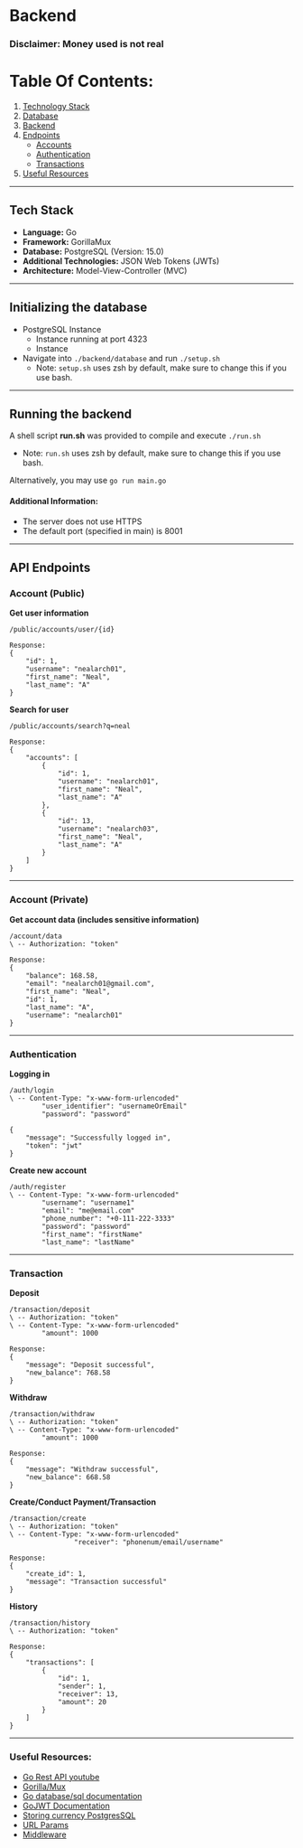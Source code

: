 # Backend

### Disclaimer: Money used is not real


# Table Of Contents:
1. [Technology Stack](#techstack)
2. [Database](#initializing-the-database)
3. [Backend](#running-the-backend)
4. [Endpoints](#api-endpoints)
   - [Accounts](#account-public)
   - [Authentication](#authentication)
   - [Transactions](#transaction)
5. [Useful Resources](#useful-resources)


---

## Tech Stack
- **Language:** Go
- **Framework:** GorillaMux
- **Database:** PostgreSQL (Version: 15.0)
- **Additional Technologies:** JSON Web Tokens (JWTs)
- **Architecture:** Model-View-Controller (MVC)


---


## Initializing the database
- PostgreSQL Instance
  - Instance running at port 4323
  - Instance
- Navigate into ```./backend/database``` and run ```./setup.sh```
  - Note: ```setup.sh``` uses zsh by default, make sure to change this if you use bash.


---

## Running the backend
A shell script <b>run.sh</b> was provided to compile and execute ```./run.sh```
  - Note: ```run.sh``` uses zsh by default, make sure to change this if you use bash.

Alternatively, you may use ```go run main.go```

#### Additional Information:
- The server does not use HTTPS
- The default port (specified in main) is 8001


---


## API Endpoints
### Account (Public)
**Get user information**
```
/public/accounts/user/{id}

Response:
{
	"id": 1,
	"username": "nealarch01",
	"first_name": "Neal",
	"last_name": "A"
}
```

**Search for user**
```
/public/accounts/search?q=neal

Response:
{
	"accounts": [
		{
			"id": 1,
			"username": "nealarch01",
			"first_name": "Neal",
			"last_name": "A"
		},
		{
			"id": 13,
			"username": "nealarch03",
			"first_name": "Neal",
			"last_name": "A"
		}
	]
}
```

---

### Account (Private)
**Get account data (includes sensitive information)**
```
/account/data
\ -- Authorization: "token"

Response:
{
	"balance": 168.58,
	"email": "nealarch01@gmail.com",
	"first_name": "Neal",
	"id": 1,
	"last_name": "A",
	"username": "nealarch01"
}
```

---

### Authentication
**Logging in**
```
/auth/login
\ -- Content-Type: "x-www-form-urlencoded"
		"user_identifier": "usernameOrEmail"
		"password": "password"

{
	"message": "Successfully logged in",
	"token": "jwt"
}
```

**Create new account**
```
/auth/register
\ -- Content-Type: "x-www-form-urlencoded"
		"username": "username1"
		"email": "me@email.com"
		"phone_number": "+0-111-222-3333"
		"password": "password"
		"first_name": "firstName"
		"last_name": "lastName"

```

---

### Transaction
**Deposit**
```
/transaction/deposit
\ -- Authorization: "token"
\ -- Content-Type: "x-www-form-urlencoded"
		"amount": 1000

Response:
{
	"message": "Deposit successful",
	"new_balance": 768.58
}
```


**Withdraw**
```
/transaction/withdraw
\ -- Authorization: "token"
\ -- Content-Type: "x-www-form-urlencoded"
		"amount": 1000

Response:
{
	"message": "Withdraw successful",
	"new_balance": 668.58
}
```


**Create/Conduct Payment/Transaction**
```
/transaction/create
\ -- Authorization: "token"
\ -- Content-Type: "x-www-form-urlencoded"
				"receiver": "phonenum/email/username"

Response: 
{
	"create_id": 1,
	"message": "Transaction successful"
}
```

**History**
```
/transaction/history
\ -- Authorization: "token"

Response:
{
	"transactions": [
		{
			"id": 1,
			"sender": 1,
			"receiver": 13,
			"amount": 20
		}
	]
}
```

---

### Useful Resources:
- [Go Rest API youtube](https://youtu.be/jFfo23yIWac)
- [Gorilla/Mux](https://github.com/gorilla/mux#middleware)
- [Go database/sql documentation](https://pkg.go.dev/database/sql)
- [GoJWT Documentation](https://pkg.go.dev/github.com/golang-jwt/jwt/v4)
- [Storing currency PostgresSQL](https://stackoverflow.com/questions/15726535/which-datatype-should-be-used-for-currency)
- [URL Params](https://stackoverflow.com/questions/46045756/retrieve-optional-query-variables-with-gorilla-mux)
- [Middleware](https://www.turing.com/kb/building-middleware-for-node-js)
